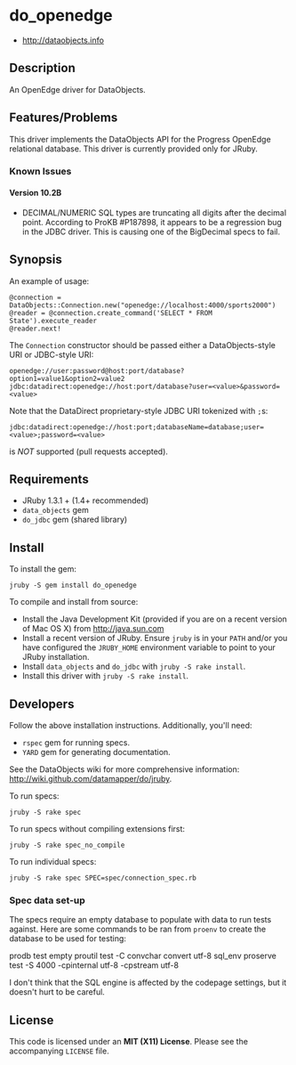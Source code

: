 # do_openedge

* <http://dataobjects.info>

## Description

An OpenEdge driver for DataObjects.

## Features/Problems

This driver implements the DataObjects API for the Progress OpenEdge relational database.
This driver is currently provided only for JRuby.

### Known Issues

#### Version 10.2B

 * DECIMAL/NUMERIC SQL types are truncating all digits after the decimal point.
   According to ProKB #P187898, it appears to be a regression bug in the JDBC
   driver. This is causing one of the BigDecimal specs to fail.

## Synopsis

An example of usage:

    @connection = DataObjects::Connection.new("openedge://localhost:4000/sports2000")
    @reader = @connection.create_command('SELECT * FROM State').execute_reader
    @reader.next!

The `Connection` constructor should be passed either a DataObjects-style URI or
JDBC-style URI:

    openedge://user:password@host:port/database?option1=value1&option2=value2
    jdbc:datadirect:openedge://host:port/database?user=<value>&password=<value>

Note that the DataDirect proprietary-style JDBC URI tokenized with `;`s:

    jdbc:datadirect:openedge://host:port;databaseName=database;user=<value>;password=<value>

is *NOT* supported (pull requests accepted).

## Requirements

 * JRuby 1.3.1 + (1.4+ recommended)
 * `data_objects` gem
 * `do_jdbc` gem (shared library)

## Install

To install the gem:

    jruby -S gem install do_openedge

To compile and install from source:

 * Install the Java Development Kit (provided if you are on a recent version of
   Mac OS X) from <http://java.sun.com>
 * Install a recent version of JRuby. Ensure `jruby` is in your `PATH` and/or
   you have configured the `JRUBY_HOME` environment variable to point to your
   JRuby installation.
 * Install `data_objects` and `do_jdbc` with `jruby -S rake install`.
 * Install this driver with `jruby -S rake install`.

## Developers

Follow the above installation instructions. Additionally, you'll need:
  * `rspec` gem for running specs.
  * `YARD` gem for generating documentation.

See the DataObjects wiki for more comprehensive information:
<http://wiki.github.com/datamapper/do/jruby>.

To run specs:

    jruby -S rake spec

To run specs without compiling extensions first:

    jruby -S rake spec_no_compile

To run individual specs:

    jruby -S rake spec SPEC=spec/connection_spec.rb

### Spec data set-up

The specs require an empty database to populate with data to run
tests against.  Here are some commands to be ran from `proenv` to
create the database to be used for testing:

  prodb test empty
  proutil test -C convchar convert utf-8
  sql_env
  proserve test -S 4000 -cpinternal utf-8 -cpstream utf-8

I don't think that the SQL engine is affected by the codepage
settings, but it doesn't hurt to be careful.

## License

This code is licensed under an **MIT (X11) License**. Please see the
accompanying `LICENSE` file.
